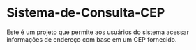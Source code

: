 # Sistema-de-Consulta-CEP
Este é um projeto que permite aos usuários do sistema acessar informações de endereço com base em um CEP fornecido.
